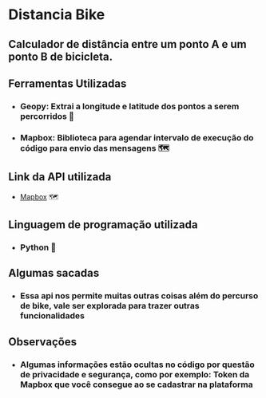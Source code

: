 # Distancia Bike
## Calculador de distância entre um ponto A e um ponto B de bicicleta.

## Ferramentas Utilizadas

+ ### Geopy: Extrai a longitude e latitude dos pontos a serem percorridos 🔎
+ ### Mapbox: Biblioteca para agendar intervalo de execução do código para envio das mensagens 🗺

## Link da API utilizada
+ [Mapbox](https://www.mapbox.com/) 🗺

## Linguagem de programação utilizada
+ ### Python 🐍

## Algumas sacadas
+ ### Essa api nos permite muitas outras coisas além do percurso de bike, vale ser explorada para trazer outras funcionalidades

## Observações
+ ### Algumas informações estão ocultas no código por questão de privacidade e segurança, como por exemplo: Token da Mapbox que você consegue ao se cadastrar na plataforma
